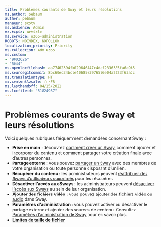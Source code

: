```yaml
---
title: Problèmes courants de Sway et leurs résolutions
ms.author: pebaum
author: pebaum
manager: scotv
ms.audience: Admin
ms.topic: article
ms.service: o365-administration
ROBOTS: NOINDEX, NOFOLLOW
localization_priority: Priority
ms.collection: Adm_O365
ms.custom:
- "9002626"
- "5044"
ms.openlocfilehash: aa77462394fb029646547c4daf2336385fa6a965
ms.sourcegitcommit: 8bc60ec34bc1e40685e3976576e04a2623f63a7c
ms.translationtype: HT
ms.contentlocale: fr-FR
ms.lasthandoff: 04/15/2021
ms.locfileid: "51824937"
---
```

# <a name="sway-common-issues-and-solutions"></a>Problèmes courants de Sway et leurs résolutions

Voici quelques rubriques fréquemment demandées concernant Sway :

- **Prise en main** : découvrez [comment créer un Sway](https://support.office.com/article/getting-started-with-sway-2076c468-63f4-4a89-ae5f-424796714a8a), comment ajouter et incorporer du contenu et comment partager votre création finale avec d’autres personnes.
- **Partage externe** : vous pouvez [partager un Sway](https://support.microsoft.com/en-us/office/share-your-sway-1cf853b8-ef7e-46b0-b704-003e58d28998?ui=en-us&rs=en-us&ad=us) avec des membres de votre organisation ou toute personne disposant d’un lien.
- **Récupérer du contenu** : les administrateurs peuvent [réattribuer des Sways d’utilisateurs supprimés](https://support.office.com/article/Reassign-Sways-from-a-deleted-user-account-Admin-Help-9580E618-3C3E-4D28-A6EF-74C00A997248) pour les récupérer.
- **Désactiver l’accès aux Sways** : les administrateurs peuvent [désactiver l’accès aux Sways](https://docs.microsoft.com/office365/enterprise/powershell/disable-access-to-sway-with-office-365-powershell) au sein de leur organisation.
- **Ajouter des fichiers vidéo** : vous pouvez [ajouter des fichiers vidéo ou audio](https://support.office.com/article/Add-video-and-audio-files-into-Sway-d2f14842-e103-49c0-9da2-0fbcfcad381f) dans Sway.
- **Paramètres d’administration** : vous pouvez activer ou désactiver le partage externe et ajouter des sources de contenu. Consultez [Paramètres d’administration de Sway](https://support.office.com/article/Administrator-settings-for-Sway-d298e79b-b6ab-44c6-9239-aa312f5784d4) pour en savoir plus.
- **[Limites de taille de fichier](https://support.office.com/article/File-size-limits-in-Sway-4db21bc6-b42b-499f-9272-66e089db109f)**
